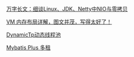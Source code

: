 [万字长文：细谈Linux、JDK、Netty中NIO与零拷贝](https://www.toutiao.com/article/6939752055871848973/)

[VM 内存布局详解，图文并茂，写得太好了！](https://mp.weixin.qq.com/s/m9833QYw8Yb_URUx97Kz4Q)

[DynamicTp动态线程池](https://mp.weixin.qq.com/s/OUD5Orj1lLTaNaOAVfaOIw)

[Mybatis Plus 多租](https://github.com/osinn/druid-multi-tenant-starter)